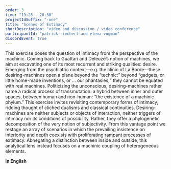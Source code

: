 ```yaml
---
order: 3
time: "19:25 - 20:30"
projectIdSuffix: "-one"
title: "Scenes of Extimacy"
shortDescription: "video and discussion / video conference"
participantId: "patrick-riechert-and-elena-vogman"
discordEvent: true
---
```


This exercise poses the question of intimacy from the perspective of the machinic. Coming back to Guattari and Deleuze’s notion of machines, we aim at excavating one of its most recurrent and striking qualities: desire. Emerging from the psychiatric context—e.g. the clinic of La Borde—these desiring-machines open a plane beyond the “technic:” beyond “gadgets, or little home-made inventions, or … our phantasies;” they cannot be equated with real machines. Politicizing the unconscious, desiring-machines rather name a radical process of transmutation: a hybrid between inner and outer spaces, between human and non-human: “the existence of a machinic phylum.” This exercise invites revisiting contemporary forms of intimacy, ridding thought of cliched dualisms and classical continuities. Desiring-machines are neither subjects or objects of interaction, neither triggers of intimacy nor its conditions of possibility. Rather, they offer a phylogenetic decomposition of the very notion of subjectivity. From this vantage point we restage an array of scenarios in which the prevailing insistence on interiority and depth coexists with proliferating rampant processes of extimacy. Abnegating a distinction between inside and outside, this analytical lens instead focuses on a machinic coupling of heterogeneous elements.

**In English**
